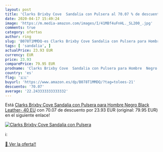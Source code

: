 ```yaml
---
layout: post
title: 'Clarks Brixby Cove  Sandalia con Pulsera al 70.07 % de descuento'
date: 2020-04-17 15:49:24
image: 'https://m.media-amazon.com/images/I/41MBf4uFnHL._SL200_.jpg'
comments: true
category: ofertas
author: ring
slug: 'B078T1MMDQ-es Clarks Brixby Cove Sandalia con Pulsera para Hombre Negro...'
tags: [ 'sandalia', ]
actualPrice: 23.93 EUR
currency: EUR
price: 23.93
comparePrice: 79.95 EUR
prodname: 'Clarks Brixby Cove  Sandalia con Pulsera para Hombre  Negro  Black Leather-   40 EU'
country: 'es'
flag: '🇪🇸'
buyurl: 'https://www.amazon.es/dp/B078T1MMDQ/?tag=tolees-21'
descuento: '70.07'
average: '22.243333333333332'
---
```


Está [Clarks Brixby Cove  Sandalia con Pulsera para Hombre  Negro  Black Leather-   40 EU](https://www.amazon.es/dp/B078T1MMDQ/?tag=tolees-21) con 70.07 de descuento por 23.93 EUR (original: 79.95 EUR) en el siguiente enlace!

[![Clarks Brixby Cove  Sandalia con Pulsera](https://m.media-amazon.com/images/I/41MBf4uFnHL._SL200_.jpg)](https://www.amazon.es/dp/B078T1MMDQ/?tag=tolees-21)

ℹ️:


[🛒 Ver la oferta!!](https://www.amazon.es/dp/B078T1MMDQ/?tag=tolees-21)
